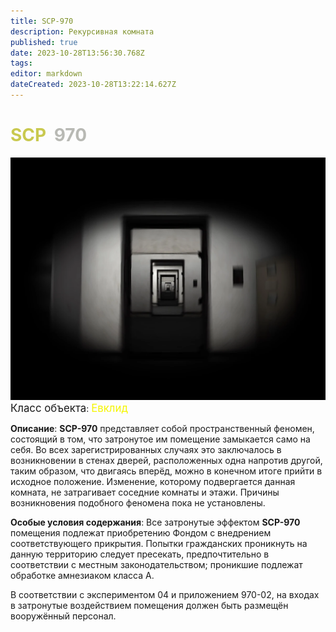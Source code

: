 ```yaml
---
title: SCP-970
description: Рекурсивная комната
published: true
date: 2023-10-28T13:56:30.768Z
tags: 
editor: markdown
dateCreated: 2023-10-28T13:22:14.627Z
---
```


# <font color="#c9c94f">SCP</font><font color="white">-</font><font color="#b8b9b4">970</font>
![970.webp](/images/roles/970.webp)
<big>Класс объекта</big>: <font color="#f5f503"><big>Евклид</big></font>
 
**Описание**: **SCP-970** представляет собой пространственный феномен, состоящий в том, что затронутое им помещение замыкается само на себя. Во всех зарегистрированных случаях это заключалось в возникновении в стенах дверей, расположенных одна напротив другой, таким образом, что двигаясь вперёд, можно в конечном итоге прийти в исходное положение. Изменение, которому подвергается данная комната, не затрагивает соседние комнаты и этажи. Причины возникновения подобного феномена пока не установлены.
  
**Особые условия содержания**: Все затронутые эффектом **SCP-970** помещения подлежат приобретению Фондом с внедрением соответствующего прикрытия. Попытки гражданских проникнуть на данную территорию следует пресекать, предпочтительно в соответствии с местным законодательством; проникшие подлежат обработке амнезиаком класса А.

В соответствии с экспериментом 04 и приложением 970-02, на входах в затронутые воздействием помещения должен быть размещён вооружённый персонал.


